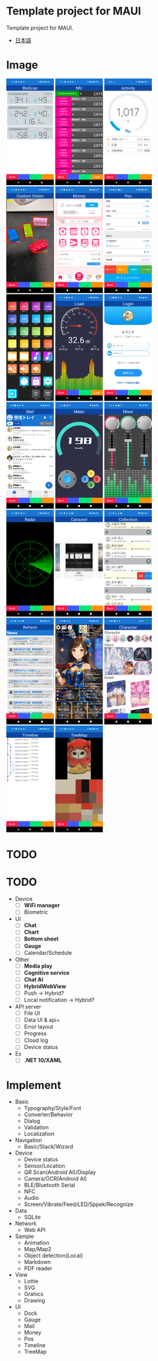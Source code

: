 # Template project for MAUI

Template project for MAUI.

- [日本語](README-ja.md)

# Image

<p>
<img width="25%" src="Document/Device_BLE.png" />
<img width="25%" src="Document/Device_NFC.png" />
<img width="25%" src="Document/Device_Activity.png" />
<img width="25%" src="Document/Sample_CV.png" />
<img width="25%" src="Document/UI_Money.png" />
<img width="25%" src="Document/UI_Pos.png" />
<img width="25%" src="Document/UI_Deck.png" />
<img width="25%" src="Document/UI_Load.png" />
<img width="25%" src="Document/UI_Login.png" />
<img width="25%" src="Document/UI_Mail.png" />
<img width="25%" src="Document/UI_Meter.png" />
<img width="25%" src="Document/UI_Mixier.png" />
<img width="25%" src="Document/UI_Radar.png" />
<img width="25%" src="Document/UI_Carousel.png" />
<img width="25%" src="Document/UI_Collection.png" />
<img width="25%" src="Document/UI_Refresh.png" />
<img width="25%" src="Document/UI_Social.png" />
<img width="25%" src="Document/UI_Character.png" />
<img width="25%" src="Document/UI_Timeline.png" />
<img width="25%" src="Document/UI_TreeMap.png" />
</p>

# TODO

# TODO

- Device
  - [ ] **WiFi manager**
  - [ ] Biometric
- UI
  - [ ] **Chat**
  - [ ] **Chart**
  - [ ] **Bottom sheet**
  - [ ] **Gauge**
  - [ ] Calendar/Schedule
- Other
  - [ ] **Media play**
  - [ ] **Cognitive service**
  - [ ] **Chat AI**
  - [ ] **HybridWebView**
  - [ ] Push -> Hybrid?
  - [ ] Local notification -> Hybrid?
- API server
  - [ ] File UI
  - [ ] Data UI & api+
  - [ ] Error layout
  - [ ] Progress
  - [ ] Cloud log
  - [ ] Device status
- Ex
  - [ ] **.NET 10/XAML**

# Implement

- Basic
  - Typography/Style/Font
  - Converter/Behavior
  - Dialog
  - Validation
  - Localization
- Navigation
  - Basic/Stack/Wizard
- Device
  - Device status
  - Sensor/Location
  - QR Scan(Android AI)/Display
  - Camera/OCR(Android AI)
  - BLE/Bluetooth Serial
  - NFC
  - Audio
  - Screen/Vibrate/Feed/LED/Sppek/Recognize
- Data
  - SQLite
- Network
  - Web API
- Sample
  - Animation
  - Map/Map2
  - Object detection(Local)
  - Markdown
  - PDF reader
- View
  - Lottie
  - SVG
  - Grahics
  - Drawing
- UI
  - Dock
  - Gauge
  - Mail
  - Money
  - Pos
  - Timeline
  - TreeMap
